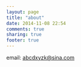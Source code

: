 ```yaml
---
layout: page
title: "about"
date: 2014-11-08 22:54
comments: true
sharing: true
footer: true
---
```


email: abcdxyzk@sina.com

